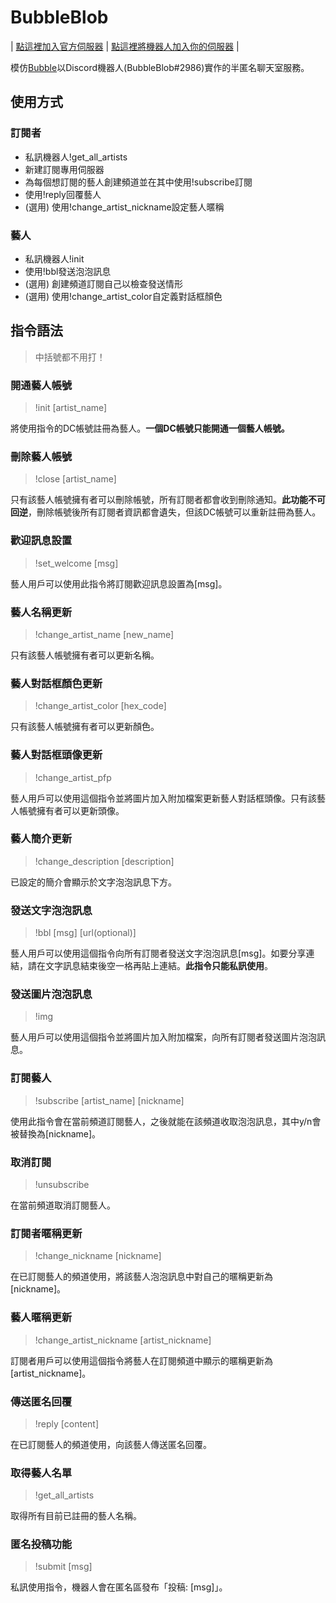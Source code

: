 # BubbleBlob
| [點這裡加入官方伺服器](https://t.co/GpORqHYbEo) | [點這裡將機器人加入你的伺服器](https://t.co/uJqjtSgcfG) |

模仿[Bubble](https://ba-store.dear-u.co/dontalkshop/main/aboutDearU)以Discord機器人(BubbleBlob#2986)實作的半匿名聊天室服務。

## 使用方式
### 訂閱者
- 私訊機器人!get_all_artists
- 新建訂閱專用伺服器
- 為每個想訂閱的藝人創建頻道並在其中使用!subscribe訂閱
- 使用!reply回覆藝人
- (選用) 使用!change_artist_nickname設定藝人暱稱
### 藝人
- 私訊機器人!init
- 使用!bbl發送泡泡訊息
- (選用) 創建頻道訂閱自己以檢查發送情形
- (選用) 使用!change_artist_color自定義對話框顏色

## 指令語法
> 中括號都不用打！

### 開通藝人帳號
> !init [artist_name]

將使用指令的DC帳號註冊為藝人。**一個DC帳號只能開通一個藝人帳號。**

### 刪除藝人帳號
> !close [artist_name]

只有該藝人帳號擁有者可以刪除帳號，所有訂閱者都會收到刪除通知。**此功能不可回逆**，刪除帳號後所有訂閱者資訊都會遺失，但該DC帳號可以重新註冊為藝人。

### 歡迎訊息設置
> !set_welcome [msg] 

藝人用戶可以使用此指令將訂閱歡迎訊息設置為[msg]。

### 藝人名稱更新
> !change_artist_name [new_name]

只有該藝人帳號擁有者可以更新名稱。

### 藝人對話框顏色更新
> !change_artist_color [hex_code]

只有該藝人帳號擁有者可以更新顏色。

### 藝人對話框頭像更新
> !change_artist_pfp

藝人用戶可以使用這個指令並將圖片加入附加檔案更新藝人對話框頭像。只有該藝人帳號擁有者可以更新頭像。

### 藝人簡介更新
> !change_description [description]

已設定的簡介會顯示於文字泡泡訊息下方。

### 發送文字泡泡訊息
> !bbl [msg] [url(optional)]

藝人用戶可以使用這個指令向所有訂閱者發送文字泡泡訊息[msg]。如要分享連結，請在文字訊息結束後空一格再貼上連結。**此指令只能私訊使用**。

### 發送圖片泡泡訊息
> !img

藝人用戶可以使用這個指令並將圖片加入附加檔案，向所有訂閱者發送圖片泡泡訊息。

### 訂閱藝人
> !subscribe [artist_name] [nickname]

使用此指令會在當前頻道訂閱藝人，之後就能在該頻道收取泡泡訊息，其中y/n會被替換為[nickname]。

### 取消訂閱
> !unsubscribe

在當前頻道取消訂閱藝人。

### 訂閱者暱稱更新
> !change_nickname [nickname]

在已訂閱藝人的頻道使用，將該藝人泡泡訊息中對自己的暱稱更新為[nickname]。

### 藝人暱稱更新
> !change_artist_nickname [artist_nickname]

訂閱者用戶可以使用這個指令將藝人在訂閱頻道中顯示的暱稱更新為[artist_nickname]。

### 傳送匿名回覆
> !reply [content]

在已訂閱藝人的頻道使用，向該藝人傳送匿名回覆。

### 取得藝人名單
> !get_all_artists

取得所有目前已註冊的藝人名稱。

### 匿名投稿功能
> !submit [msg] 

私訊使用指令，機器人會在匿名區發布「投稿: [msg]」。
